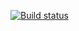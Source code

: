 [![Build status](https://ci.appveyor.com/api/projects/status/t6gbpbwhkththnmy/branch/main?svg=true)](https://ci.appveyor.com/project/Kosatos/ajs-async/branch/main)

